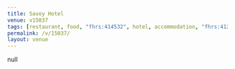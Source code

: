 ```yaml
---
title: Savoy Hotel
venue: v15037
tags: [restaurant, food, "fhrs:414532", hotel, accommodation, "fhrs:412557"]
permalink: /v/15037/
layout: venue
---
```

null